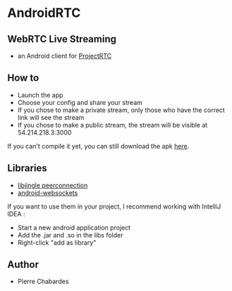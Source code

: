 # AndroidRTC

## WebRTC Live Streaming

- an Android client for [ProjectRTC](https://github.com/pchab/ProjectRTC)

## How to

- Launch the app
- Choose your config and share your stream
- If you chose to make a private stream, only those who have the correct link will see the stream
- If you chose to make a public stream, the stream will be visible at 54.214.218.3:3000

If you can't compile it yet, you can still download the apk [here](https://github.com/pchab/ProjectRTC/raw/master/AndroidRTC.apk).

## Libraries

- [libjingle peerconnection](https://code.google.com/p/libjingle/)
- [android-websockets](https://github.com/koush/android-websockets)

If you want to use them in your project, I recommend working with IntelliJ IDEA :

- Start a new android application project
- Add the .jar and .so in the libs folder
- Right-click "add as library"

## Author

- Pierre Chabardes

